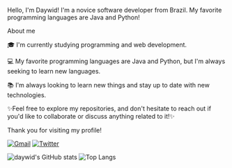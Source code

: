 Hello, I'm Daywid!
I'm a novice software developer from Brazil. My favorite programming languages are Java and Python!


About me 


🎓 I'm currently studying programming and web development.

💻  My favorite programming languages are Java and Python, but I'm always seeking to learn new languages.

📚 I'm always looking to learn new things and stay up to date with new technologies.

✨Feel free to explore my repositories, and don't hesitate to reach out if you'd like to collaborate or discuss anything related to it!✨



Thank you for visiting my profile!

[![Gmail](https://img.shields.io/badge/Gmail-D14836?style=for-the-badge&logo=gmail&logoColor=white)](mailto:mdaywid@gmail.com)
[![Twitter](https://img.shields.io/badge/Twitter-1DA1F2?style=for-the-badge&logo=twitter&logoColor=white)](twitter.com/Daywid121)



![daywid's GitHub stats](https://github-readme-stats.vercel.app/api?username=daywid&show_icons=true&theme=radical&hide=prs,issues,contribs&count_private=true)
![Top Langs](https://github-readme-stats.vercel.app/api/top-langs/?username=daywid&theme=radical&langs_count=8&layout=compact&size_weight=0.5&count_weight=0.5)
